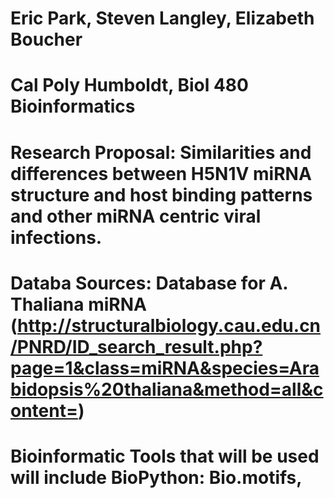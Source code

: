 # 

# Eric Park, Steven Langley, Elizabeth Boucher

# Cal Poly Humboldt, Biol 480 Bioinformatics

# Research Proposal: Similarities and differences between H5N1V miRNA structure and host binding patterns and other miRNA centric viral infections. 

# Databa Sources: Database for A. Thaliana miRNA (http://structuralbiology.cau.edu.cn/PNRD/ID_search_result.php?page=1&class=miRNA&species=Arabidopsis%20thaliana&method=all&content=)

# Bioinformatic Tools that will be used will include BioPython: Bio.motifs, 
